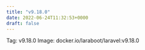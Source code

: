 ```yaml
---
title: "v9.18.0"
date: 2022-06-24T11:32:53+0000
draft: false
---
```


Tag: v9.18.0
Image: docker.io/laraboot/laravel:v9.18.0
